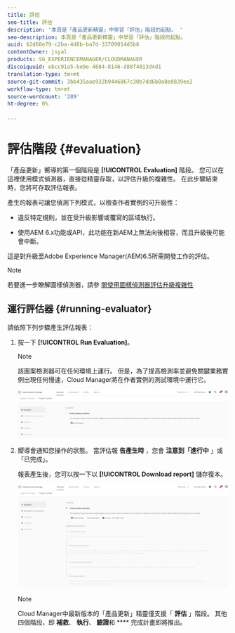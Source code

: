 ```yaml
---
title: 評估
seo-title: 評估
description: '本頁是「產品更新精靈」中學習「評估」階段的起點。 '
seo-description: 本頁是「產品更新精靈」中學習「評估」階段的起點。
uuid: 62d68e79-c2ba-4d8b-ba7d-33709014d5b6
contentOwner: jsyal
products: SG_EXPERIENCEMANAGER/CLOUDMANAGER
discoiquuid: ebcc91a5-be9e-4684-8146-d88f4013d4d1
translation-type: tm+mt
source-git-commit: 3bb435aae932b9446867c30b7dd6b0a8e0839ee2
workflow-type: tm+mt
source-wordcount: '289'
ht-degree: 0%

---
```



# 評估階段 {#evaluation}

「產品更新」嚮導的第一個階段是 **[!UICONTROL Evaluation]** 階段。
您可以在這裡使用模式偵測器，直接從精靈存取，以評估升級的複雜性。 在此步驟結束時，您將可存取評估報表。

產生的報表可讓您偵測下列模式，以檢查作者實例的可升級性：

* 違反特定規則，並在受升級影響或覆寫的區域執行。

* 使用AEM 6.x功能或API，此功能在新AEM上無法向後相容，而且升級後可能會中斷。

這是對升級至Adobe Experience Manager(AEM)6.5所需開發工作的評估。

>[!NOTE]
>
>若要進一步瞭解圖樣偵測器，請參 [閱使用圖樣偵測器評估升級複雜性](https://helpx.adobe.com/experience-manager/6-4/sites/deploying/using/pattern-detector.html)

## 運行評估器 {#running-evaluator}

請依照下列步驟產生評估報表：

1. 按一下 **[!UICONTROL Run Evaluation]**。

   >[!NOTE]
   >該圖案檢測器可在任何環境上運行。 但是，為了提高檢測率並避免關鍵業務實例出現任何慢速，Cloud Manager將在作者實例的測試環境中運行它。

   ![](assets/Run-Evaluation.png)

1. 嚮導會通知您操作的狀態。 當評估報 **告產生時** ，您會 **注意到「進行中** 」或「已完成」。

   報表產生後，您可以按一下以 **[!UICONTROL Download report]** 儲存復本。

   ![](assets/Evaluation-1.png)


   >[!NOTE]
   >
   >Cloud Manager中最新版本的「產品更新」精靈僅支援「 **評估** 」階段。 其他四個階段，即 **補救**、 **執行**、 **驗證**&#x200B;和 **** 完成計畫即將推出。
